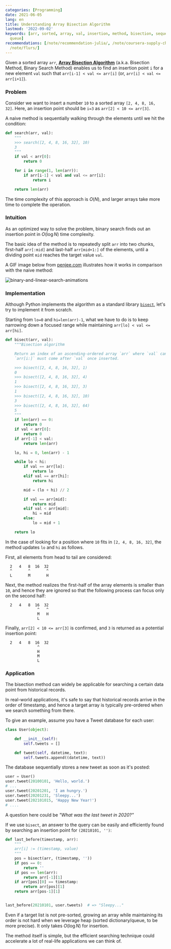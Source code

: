 ```yaml
---
categories: [Programming]
date: 2021-06-05
lang: en
title: Understanding Array Bisection Algorithm
lastmod: '2022-09-02'
keywords: [arr, sorted, array, val, insertion, method, bisection, sequentially, heap,
  queue]
recommendations: [/note/recommendation-julia/, /note/coursera-supply-chain-management/,
  /note/flurs/]
---
```


Given a sorted array `arr`, **[Array Bisection Algorithm](https://en.wikipedia.org/wiki/Bisection_method)** (a.k.a. Bisection Method, Binary Search Method) enables us to find an insertion point `i` for a new element `val` such that `arr[i-1] < val <= arr[i]` (or, `arr[i] < val <= arr[i+1]`).

### Problem

Consider we want to insert a number `10` to a sorted array `[2, 4, 8, 16, 32]`. Here, an insertion point should be `i=3` as `arr[2] < 10 <= arr[3]`. 

A naive method is sequentially walking through the elements until we hit the condition:

```py
def search(arr, val):
    """
    >>> search([2, 4, 8, 16, 32], 10)
    3
    """
    if val < arr[0]:
        return 0

    for i in range(1, len(arr)):
        if arr[i-1] < val and val <= arr[i]:
            return i

    return len(arr)
```

The time complexity of this approach is $O(N)$, and larger arrays take more time to complete the operation.

### Intuition

As an optimized way to solve the problem, binary search finds out an insertion point in $O(\log N)$ time complexity.

The basic idea of the method is to repeatedly split `arr` into two chunks, first-half `arr[:mid]` and last-half `arr[mid+1:]` of the elements, until a dividing point `mid` reaches the target value `val`.

A GIF image below from [penjee.com](https://blog.penjee.com/binary-vs-linear-search-animated-gifs/) illustrates how it works in comparison with the naive method:

![binary-and-linear-search-animations](/images/array-bisection-algorithm//binary-and-linear-search-animations.gif)

### Implementation

Although Python implements the algorithm as a standard library [`bisect`](https://docs.python.org/3/library/bisect.html), let's try to implement it from scratch.

Starting from `lo=0` and `hi=len(arr)-1`, what we have to do is to keep narrowing down a focused range while maintaining `arr[lo] < val <= arr[hi]`.

```py
def bisect(arr, val):
    """Bisection algorithm

    Return an index of an ascending-ordered array `arr` where `val` can be inserted. A returned index `i` indicates a potential insertion point, and
    `arr[i:]` must come after `val` once inserted.

    >>> bisect([2, 4, 8, 16, 32], 1)
    0
    >>> bisect([2, 4, 8, 16, 32], 4)
    1
    >>> bisect([2, 4, 8, 16, 32], 3)
    1
    >>> bisect([2, 4, 8, 16, 32], 10)
    3
    >>> bisect([2, 4, 8, 16, 32], 64)
    5
    """
    if len(arr) == 0:
        return 0
    if val < arr[0]:
        return 0
    if arr[-1] < val:
        return len(arr)

    lo, hi = 0, len(arr) - 1

    while lo < hi:
        if val == arr[lo]:
            return lo
        elif val == arr[hi]:
            return hi

        mid = (lo + hi) // 2

        if val == arr[mid]:
            return mid
        elif val < arr[mid]:
            hi = mid
        else:
            lo = mid + 1

    return lo
```

In the case of looking for a position where `10` fits in `[2, 4, 8, 16, 32]`, the method updates `lo` and `hi` as follows.

First, all elements from head to tail are considered:

```
  2   4   8  16  32
  ^       ^       ^
  L       M       H
```

Next, the method realizes the first-half of the array elements is smaller than `10`, and hence they are ignored so that the following process can focus only on the second half:

```
  2   4   8  16  32
              ^   ^
              M   H
              L
```

Finally, `arr[2] < 10 <= arr[3]` is confirmed, and `3` is returned as a potential insertion point:

```
  2   4   8  16  32
              ^
              H
              M
              L
```

### Application

The bisection method can widely be applicable for searching a certain data point from historical records. 

In real-world applications, it's safe to say that historical records arrive in the order of timestamp, and hence a target array is typically pre-ordered when we search something from there. 

To give an example, assume you have a Tweet database for each user:

```py
class User(object):

    def __init__(self):
        self.tweets = []

    def tweet(self, datetime, text):
        self.tweets.append((datetime, text))
```

The database sequentially stores a new tweet as soon as it's posted:

```py
user = User()
user.tweet(20100101, 'Hello, world.')
# ...
user.tweet(20201201, 'I am hungry.')
user.tweet(20201231, 'Sleepy...')
user.tweet(202101015, 'Happy New Year!')
# ....
```

A question here could be *"What was the last tweet in 2020?"*

If we use `bisect`, an answer to the query can be easily and efficiently found by searching an insertion point for `(20210101, '')`:

```py
def last_before(timestamp, arr):
    """
    arr[i] := (timestamp, value)
    """
    pos = bisect(arr, (timestamp, ''))
    if pos == 0:
        return ''
    if pos == len(arr):
        return arr[-1][1]
    if arr[pos][0] == timestamp:
        return arr[pos][1]
    return arr[pos-1][1]


last_before(20210101, user.tweets)  # => "Sleepy..."
```

Even if a target list is not pre-sorted, growing an array while maintaining its order is not hard when we leverage heap (sorted dictionary/queue, to be more precise). It only takes $O(\log N)$ for insertion.

The method itself is simple, but the efficient searching technique could accelerate a lot of real-life applications we can think of.